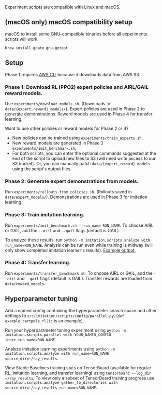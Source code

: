 Experiment scripts are compatible with Linux and macOS.

## (macOS only) macOS compatibility setup

macOS to install some GNU-compatible binaries before all experiments scripts will work.

```
brew install gdate gnu-getopt
```


## Setup

Phase 1 requires [AWS CLI](https://aws.amazon.com/cli/) because it downloads data from AWS S3.

### Phase 1: Download RL (PPO2) expert policies and AIRL/GAIL reward models.

Use `experiments/download_models.sh`. (Downloads to `data/{expert,reward}_models/`).
Expert policies are used in Phase 2 to generate demonstrations.
Reward models are used in Phase 4 for transfer learning.

Want to use other policies or reward models for Phase 2 or 4? 
  * New policies can be trained using `experiments/train_experts.sh`. 
  * New reward models are generated in Phase 3 `experiments/imit_benchmark.sh`.
  * For both scripts, you can enter the optional commands suggested at the end of the script to upload new files to S3 (will need write access to our S3 bucket). Or, you can manually patch `data/{expert,reward}_models` using the script's output files.


### Phase 2: Generate expert demonstrations from models.

Run `experiments/rollouts_from_policies.sh`. (Rollouts saved in `data/expert_models/`).
Demonstrations are used in Phase 3 for imitation learning.

### Phase 3: Train imitation learning.

Run `experiments/imit_benchmark.sh --run_name RUN_NAME`. To choose AIRL or GAIL, add the `--airl` and `--gail` flags (default is GAIL).

To analyze these results, run `python -m imitation.scripts.analyze with run_name=RUN_NAME`. Analysis can be run even while training is midway (will only show completed imitation learner's results). [Example output.](https://gist.github.com/shwang/4049cd4fb5cab72f2eeb7f3d15a7ab47)

### Phase 4: Transfer learning.

Run `experiments/transfer_benchmark.sh`. To choose AIRL or GAIL, add the `--airl` and `--gail` flags (default is GAIL). Transfer rewards are loaded from `data/reward_models`.

## Hyperparameter tuning

Add a named config containing the hyperparameter search space and other settings to `src/imitation/scripts/config/parallel.py`. (`def example_cartpole_rl():` is an example).

Run your hyperparameter tuning experiment using `python -m imitation.scripts.parallel with YOUR_NAMED_CONFIG inner_run_name=RUN_NAME`.

Analyze imitation learning experiments using `python -m imitation.scripts.analyze with run_name=RUN_NAME source_dir=~/ray_results`.

View Stable Baselines training stats on TensorBoard (available for regular RL, imitation learning, and transfer learning) using `tensorboard --log_dir ~/ray_results`. To view only a subset of TensorBoard training progress use `imitation.scripts.analyze gather_tb_directories with source_dir=~/ray_results run_name=RUN_NAME`.
